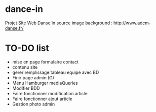 # dance-in
Projet Site Web Danse'in
source image background : http://www.adcm-danse.fr/

# TO-DO list
- mise en page formulaire contact
- contenu site
- gerer remplissage tableau equipe avec BD
- Finir page admin (G)
- Menu Hamburger mediaQueries
- Modifier BDD
- Faire fonctionner modification article
- Faire fonctionner ajout article
- Gestion photo admin